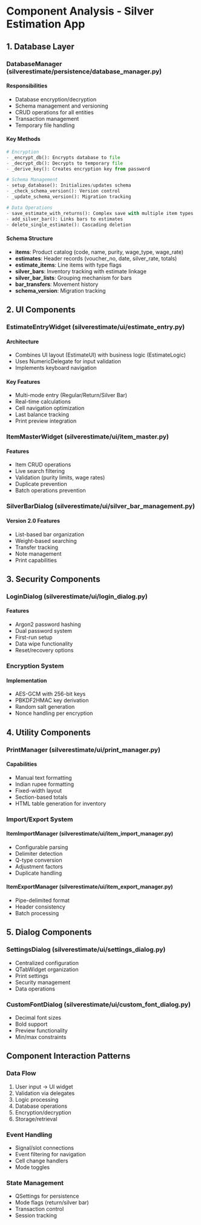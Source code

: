 # Component Analysis - Silver Estimation App

## 1. Database Layer

### DatabaseManager (silverestimate/persistence/database_manager.py)

#### Responsibilities
- Database encryption/decryption
- Schema management and versioning
- CRUD operations for all entities
- Transaction management
- Temporary file handling

#### Key Methods
```python
# Encryption
- _encrypt_db(): Encrypts database to file
- _decrypt_db(): Decrypts to temporary file
- _derive_key(): Creates encryption key from password

# Schema Management
- setup_database(): Initializes/updates schema
- _check_schema_version(): Version control
- _update_schema_version(): Migration tracking

# Data Operations
- save_estimate_with_returns(): Complex save with multiple item types
- add_silver_bar(): Links bars to estimates
- delete_single_estimate(): Cascading deletion
```

#### Schema Structure
- **items**: Product catalog (code, name, purity, wage_type, wage_rate)
- **estimates**: Header records (voucher_no, date, silver_rate, totals)
- **estimate_items**: Line items with type flags
- **silver_bars**: Inventory tracking with estimate linkage
- **silver_bar_lists**: Grouping mechanism for bars
- **bar_transfers**: Movement history
- **schema_version**: Migration tracking

## 2. UI Components

### EstimateEntryWidget (silverestimate/ui/estimate_entry.py)

#### Architecture
- Combines UI layout (EstimateUI) with business logic (EstimateLogic)
- Uses NumericDelegate for input validation
- Implements keyboard navigation

#### Key Features
- Multi-mode entry (Regular/Return/Silver Bar)
- Real-time calculations
- Cell navigation optimization
- Last balance tracking
- Print preview integration

### ItemMasterWidget (silverestimate/ui/item_master.py)

#### Features
- Item CRUD operations
- Live search filtering
- Validation (purity limits, wage rates)
- Duplicate prevention
- Batch operations prevention

### SilverBarDialog (silverestimate/ui/silver_bar_management.py)

#### Version 2.0 Features
- List-based bar organization
- Weight-based searching
- Transfer tracking
- Note management
- Print capabilities

## 3. Security Components

### LoginDialog (silverestimate/ui/login_dialog.py)

#### Features
- Argon2 password hashing
- Dual password system
- First-run setup
- Data wipe functionality
- Reset/recovery options

### Encryption System

#### Implementation
- AES-GCM with 256-bit keys
- PBKDF2HMAC key derivation
- Random salt generation
- Nonce handling per encryption

## 4. Utility Components

### PrintManager (silverestimate/ui/print_manager.py)

#### Capabilities
- Manual text formatting
- Indian rupee formatting
- Fixed-width layout
- Section-based totals
- HTML table generation for inventory

### Import/Export System

#### ItemImportManager (silverestimate/ui/item_import_manager.py)
- Configurable parsing
- Delimiter detection
- Q-type conversion
- Adjustment factors
- Duplicate handling

#### ItemExportManager (silverestimate/ui/item_export_manager.py)
- Pipe-delimited format
- Header consistency
- Batch processing

## 5. Dialog Components

### SettingsDialog (silverestimate/ui/settings_dialog.py)
- Centralized configuration
- QTabWidget organization
- Print settings
- Security management
- Data operations

### CustomFontDialog (silverestimate/ui/custom_font_dialog.py)
- Decimal font sizes
- Bold support
- Preview functionality
- Min/max constraints

## Component Interaction Patterns

### Data Flow
1. User input → UI widget
2. Validation via delegates
3. Logic processing
4. Database operations
5. Encryption/decryption
6. Storage/retrieval

### Event Handling
- Signal/slot connections
- Event filtering for navigation
- Cell change handlers
- Mode toggles

### State Management
- QSettings for persistence
- Mode flags (return/silver bar)
- Transaction control
- Session tracking
